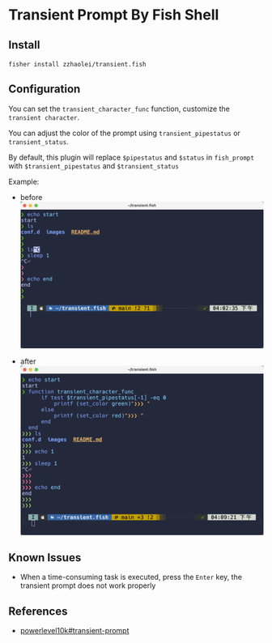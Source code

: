# Transient Prompt By Fish Shell

## Install
```fish
fisher install zzhaolei/transient.fish
```

## Configuration

You can set the `transient_character_func` function, customize the `transient character`.

You can adjust the color of the prompt using `transient_pipestatus` or `transient_status`.

By default, this plugin will replace `$pipestatus` and `$status` in `fish_prompt` with `$transient_pipestatus` and `$transient_status`

Example:

- before
![Before](./images/before.png)

- after
![After](./images/after.png)

## Known Issues
 - When a time-consuming task is executed, press the `Enter` key, the transient prompt does not work properly

## References
 - [powerlevel10k#transient-prompt](https://github.com/romkatv/powerlevel10k#transient-prompt)
